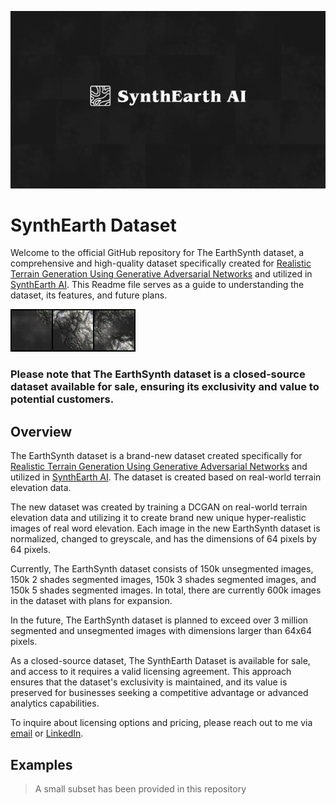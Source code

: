 ![d](banner.png)
# SynthEarth Dataset
Welcome to the official GitHub repository for The EarthSynth dataset, a comprehensive and high-quality dataset specifically created for [Realistic Terrain Generation Using Generative Adversarial Networks]() and utilized in [SynthEarth AI](https://mayonaka88.itch.io/synthearth-ai). This Readme file serves as a guide to understanding the dataset, its features, and future plans. 

![d](sample_27.png)

### Please note that The EarthSynth dataset is a closed-source dataset available for sale, ensuring its exclusivity and value to potential customers.


## Overview

The EarthSynth dataset is a brand-new dataset created specifically for [Realistic Terrain Generation Using Generative Adversarial Networks]() and utilized in [SynthEarth AI](https://mayonaka88.itch.io/synthearth-ai). The dataset is created based on real-world terrain elevation data.

The new dataset was created by training a DCGAN on real-world terrain elevation data and utilizing it to create brand new unique hyper-realistic images of real word elevation. Each image in the new EarthSynth dataset is normalized, changed to greyscale, and has the dimensions of 64 pixels by 64 pixels.

Currently, The EarthSynth dataset consists of 150k unsegmented images, 150k 2 shades segmented images, 150k 3 shades segmented images, and 150k 5 shades segmented images. In total, there are currently 600k images in the dataset with plans for expansion.

In the future, The EarthSynth dataset is planned to exceed over 3 million segmented and unsegmented images with dimensions larger than 64x64 pixels.



As a closed-source dataset, The SynthEarth Dataset is available for sale, and access to it requires a valid licensing agreement. This approach ensures that the dataset's exclusivity is maintained, and its value is preserved for businesses seeking a competitive advantage or advanced analytics capabilities.

To inquire about licensing options and pricing, please reach out to me via [email](abdallah.elabora@gmail.com) or [LinkedIn](https://www.linkedin.com/in/abdallah-elabora-0942a6233/).

## Examples

> A small subset has been provided in this repository
